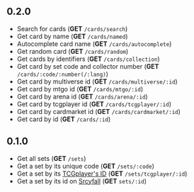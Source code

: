 ## 0.2.0

- Search for cards (**GET** `/cards/search`)
- Get card by name (**GET** `/cards/named`)
- Autocomplete card name (**GET** `/cards/autocomplete`)
- Get random card (**GET** `/cards/random`)
- Get cards by identifiers (**GET** `/cards/collection`)
- Get card by set code and collector number (**GET** `/cards/:code/:number(/:lang)`)
- Get card by multiverse id (**GET** `/cards/multiverse/:id`)
- Get card by mtgo id (**GET** `/cards/mtgo/:id`)
- Get card by arena id (**GET** `/cards/arena/:id`)
- Get card by tcgplayer id (**GET** `/cards/tcgplayer/:id`)
- Get card by cardmarket id (**GET** `/cards/cardmarket/:id`)
- Get card by id (**GET** `/cards/:id`)

## 0.1.0

- Get all sets (**GET** `/sets`)
- Get a set by its unique code (**GET** `/sets/:code`)
- Get a set by its [TCGplayer's ID](https://docs.tcgplayer.com/docs) (**GET** `/sets/tcgplayer/:id`)
- Get a set by its id on [Srcyfall](https://scryfall.com/) (**GET** `sets/:id`)
